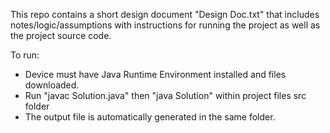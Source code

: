 This repo contains a short design document "Design Doc.txt" that includes notes/logic/assumptions with instructions for running the project as well as the project source code.

To run:
- Device must have Java Runtime Environment installed and files downloaded.
- Run "javac Solution.java" then "java Solution" within project files src folder 
- The output file is automatically generated in the same folder.
